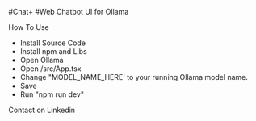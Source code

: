 #Chat+
#Web Chatbot UI for Ollama

How To Use
- Install Source Code
- Install npm and Libs
- Open Ollama
- Open /src/App.tsx
- Change "MODEL_NAME_HERE' to your running Ollama model name.
- Save
- Run "npm run dev"


Contact on Linkedin 
